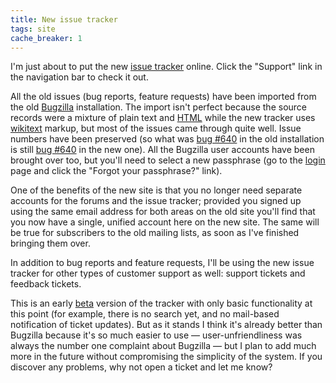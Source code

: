 ```yaml
---
title: New issue tracker
tags: site
cache_breaker: 1
---
```


I'm just about to put the new [issue tracker](/wiki/issue_tracker) online. Click the "Support" link in the navigation bar to check it out.

All the old issues (bug reports, feature requests) have been imported from the old [Bugzilla](/wiki/Bugzilla) installation. The import isn't perfect because the source records were a mixture of plain text and [HTML](/wiki/HTML) while the new tracker uses [wikitext](/wiki/wikitext) markup, but most of the issues came through quite well. Issue numbers have been preserved (so what was [bug \#640](/issues/640) in the old installation is still [bug \#640](/issues/640) in the new one). All the Bugzilla user accounts have been brought over too, but you'll need to select a new passphrase (go to the [login](/wiki/login) page and click the "Forgot your passphrase?" link).

One of the benefits of the new site is that you no longer need separate accounts for the forums and the issue tracker; provided you signed up using the same email address for both areas on the old site you'll find that you now have a single, unified account here on the new site. The same will be true for subscribers to the old mailing lists, as soon as I've finished bringing them over.

In addition to bug reports and feature requests, I'll be using the new issue tracker for other types of customer support as well: support tickets and feedback tickets.

This is an early [beta](/wiki/beta) version of the tracker with only basic functionality at this point (for example, there is no search yet, and no mail-based notification of ticket updates). But as it stands I think it's already better than Bugzilla because it's so much easier to use — user-unfriendliness was always the number one complaint about Bugzilla — but I plan to add much more in the future without compromising the simplicity of the system. If you discover any problems, why not open a ticket and let me know?
